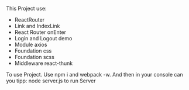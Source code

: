 This Project use:

- ReactRouter
- Link and IndexLink
- React Router onEnter
- Login and Logout demo
- Module axios
- Foundation css
- Foundation scss
- Middleware react-thunk

To use Project. Use npm i and webpack -w. And then in your console can you tipp:
 node server.js to run Server
 

